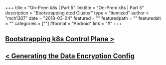 +++
title = "On-Prem k8s | Part 5"
linktitle = "On-Prem k8s | Part 5"
description = "Bootstrapping etcd Cluster"
type = "itemized"
author = "mch1307"
date = "2018-03-04"
featured = ""
featuredpath = ""
featuredalt = ""
categories = [""]
#format = "Android"
link = "#"
+++


## [Bootstrapping k8s Control Plane >][6]

## [< Generating the Data Encryption Config][4]

 [1]: /k8s-thw/thw1
 [2]: /k8s-thw/thw2
 [3]: /k8s-thw/thw3
 [4]: /k8s-thw/thw4
 [5]: /k8s-thw/thw5
 [6]: /k8s-thw/thw6
 [7]: /k8s-thw/thw7
 [8]: /k8s-thw/thw8
 [9]: /k8s-thw/thw9
